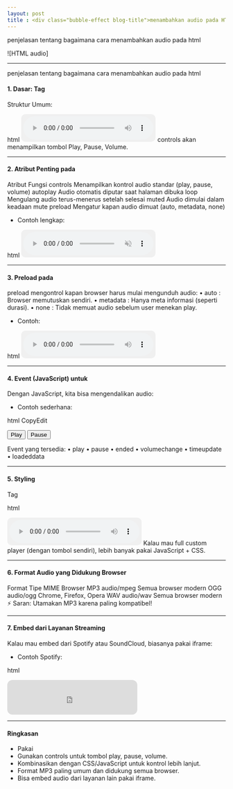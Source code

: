 ```yaml
---
layout: post
title : <div class="bubble-effect blog-title">menambahkan audio pada HTML</div>
---
```


penjelasan tentang bagaimana cara menambahkan audio pada html


![HTML audio]

---

penjelasan tentang bagaimana cara menambahkan audio pada html

#### 1. Dasar: Tag <audio>
Struktur Umum:

html
<audio controls>
  <source src="audio.mp3" type="audio/mpeg">
  <source src="audio.ogg" type="audio/ogg">
  Your browser does not support the audio element.
</audio>
controls akan menampilkan tombol Play, Pause, Volume.


---

#### 2. Atribut Penting pada <audio>
Atribut	Fungsi
controls	Menampilkan kontrol audio standar (play, pause, volume)
autoplay	Audio otomatis diputar saat halaman dibuka
loop	Mengulang audio terus-menerus setelah selesai
muted	Audio dimulai dalam keadaan mute
preload	Mengatur kapan audio dimuat (auto, metadata, none)
- Contoh lengkap:

html
<audio controls autoplay loop muted preload="auto">
  <source src="lagu.mp3" type="audio/mpeg">
</audio>


---

#### 3. Preload pada <audio>
preload mengontrol kapan browser harus mulai mengunduh audio:
•	auto : Browser memutuskan sendiri.
•	metadata : Hanya meta informasi (seperti durasi).
•	none : Tidak memuat audio sebelum user menekan play.
- Contoh:

html
<audio controls preload="metadata">
  <source src="musik.mp3" type="audio/mpeg">
</audio>


---

#### 4. Event (JavaScript) untuk <audio>
Dengan JavaScript, kita bisa mengendalikan audio:
- Contoh sederhana:

html
CopyEdit
<audio id="audioKu" src="lagu.mp3"></audio>

<button onclick="playAudio()">Play</button>
<button onclick="pauseAudio()">Pause</button>

<script>
  var audio = document.getElementById("audioKu");
  
  function playAudio() {
    audio.play();
  }

  function pauseAudio() {
    audio.pause();
  }
</script>
Event yang tersedia:
•	play
•	pause
•	ended
•	volumechange
•	timeupdate
•	loadeddata



---

#### 5. Styling <audio> (CSS)
Tag <audio> biasanya punya tampilan standar. Tapi bisa dikombinasikan dengan CSS untuk custom player:

html
<style>
  audio {
    width: 300px;
    background-color: #f0f0f0;
    border-radius: 10px;
    padding: 5px;
  }
</style>

<audio controls>
  <source src="musik.mp3" type="audio/mpeg">
</audio>
Kalau mau full custom player (dengan tombol sendiri), lebih banyak pakai JavaScript + CSS.

---

#### 6. Format Audio yang Didukung Browser
Format	Tipe MIME	Browser
MP3	audio/mpeg	Semua browser modern
OGG	audio/ogg	Chrome, Firefox, Opera
WAV	audio/wav	Semua browser modern
⚡ Saran: Utamakan MP3 karena paling kompatibel!

---

#### 7. Embed dari Layanan Streaming
Kalau mau embed dari Spotify atau SoundCloud, biasanya pakai iframe:
- Contoh Spotify:

html
<iframe style="border-radius:12px" src="https://open.spotify.com/embed/track/TRACK_ID" width="300" height="80" frameBorder="0" allow="autoplay; clipboard-write; encrypted-media; fullscreen; picture-in-picture"></iframe>


---

#### Ringkasan
- Pakai <audio> untuk file lokal.
-	Gunakan controls untuk tombol play, pause, volume.
-	Kombinasikan dengan CSS/JavaScript untuk kontrol lebih lanjut.
-	Format MP3 paling umum dan didukung semua browser.
-	Bisa embed audio dari layanan lain pakai iframe.